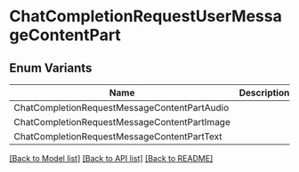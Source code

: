 # ChatCompletionRequestUserMessageContentPart

## Enum Variants

| Name | Description |
|---- | -----|
| ChatCompletionRequestMessageContentPartAudio |  |
| ChatCompletionRequestMessageContentPartImage |  |
| ChatCompletionRequestMessageContentPartText |  |

[[Back to Model list]](../README.md#documentation-for-models) [[Back to API list]](../README.md#documentation-for-api-endpoints) [[Back to README]](../README.md)



